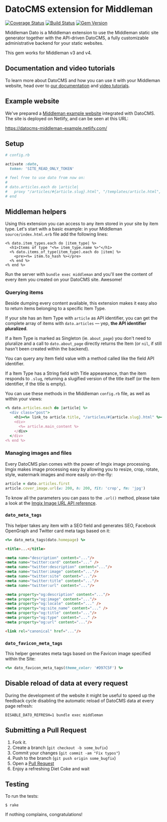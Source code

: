 # DatoCMS extension for Middleman

[![Coverage Status](https://coveralls.io/repos/github/datocms/middleman-dato/badge.svg?branch=master)](https://coveralls.io/github/datocms/middleman-dato?branch=master) [![Build Status](https://travis-ci.org/datocms/middleman-dato.svg?branch=master)](https://travis-ci.org/datocms/middleman-dato) [![Gem Version](https://badge.fury.io/rb/middleman-dato.svg)](https://badge.fury.io/rb/middleman-dato)

Middleman Dato is a Middleman extension to use the Middleman static site generator together with the API-driven DatoCMS, a fully customizable administrative backend for your static websites.

This gem works for Middleman v3 and v4.

## Documentation and video tutorials

To learn more about DatoCMS and how you can use it with your Middleman website, head over to [our documentation](http://www.datocms.com/docs/) and [video tutorials](http://www.datocms.com/docs/tutorials/middleman_netlify/).

## Example website

We've prepared a [Middleman example website](https://github.com/datocms/middleman-example) integrated with DatoCMS. The site is deployed on Netlify, and can be seen at this URL:

https://datocms-middleman-example.netlify.com/

## Setup

```ruby
# config.rb

activate :dato,
  token: 'SITE_READ_ONLY_TOKEN'

# feel free to use dato from now on:
#
# dato.articles.each do |article|
#   proxy "/articles/#{article.slug}.html", "/templates/article.html", locals: { article: article }
# end
```

## Middleman helpers

Using this extension you can access to any item stored in your site by item type.
Let's start with a basic example: in your Middleman `source/index.html.erb` file
add the following lines:

```erb
<% dato.item_types.each do |item_type| %>
  <h1>Items of type "<%= item_type.name %>"</h1>
  <% dato.items_of_type(item_type).each do |item| %>
    <pre><%= item.to_hash %></pre>
  <% end %>
<% end %>
```

Run the server with `bundle exec middleman` and you'll see the content of every
item you created on your DatoCMS site. Awesome!

### Querying items

Beside dumping every content available, this extension makes it easy also to 
return items belonging to a specific Item Type.

If your site has an Item Type with `article` as API identifier, you can get
the complete array of items with `dato.articles` — yep, **the API identifier pluralized**.

If a Item Type is marked as Singleton (ie. `about_page`) you don't need to pluralize and
a call to `dato.about_page` directly returns the Item (or `nil`, if still hasn't been created
within the backend).

You can query any Item field value with a method called like the field API identifier.

If a Item Type has a String field with Title appeareance, than the item responds to `.slug`,
returning a slugified version of the title itself (or the item identifier, if the title is empty).

You can use these methods in the Middleman `config.rb` file, as well as within your views:

```ruby
<% dato.articles.each do |article| %>
  <div class="post">
    <h1><%= link_to article.title, "/articles/#{article.slug}.html" %></h1>
    <div>
      <%= article.main_content %>
    </div>
  </div>
<% end %>
```

### Managing images and files

Every DatoCMS plan comes with the power of Imgix image processing. Imgix makes
image processing easy by allowing you to resize, crop, rotate, style, watermark
images and more easily on-the-fly:

```ruby
article = dato.articles.first
article.cover_image.url(w: 200, h: 200, fit: 'crop', fm: 'jpg')
```

To know all the parameters you can pass to the `.url()` method, please take
a look at the [Imgix Image URL API reference](https://docs.imgix.com/apis/url).

### `dato_meta_tags`

This helper takes any item with a SEO field and generates SEO, Facebook OpenGraph and Twitter card meta tags based on it:

```ruby
<%= dato_meta_tags(dato.homepage) %>
```

```html
<title>...</title>

<meta name="description" content="..."/>
<meta name="twitter:card" content="..." />
<meta name="twitter:description" content="..."/>
<meta name="twitter:image" content="..."/>
<meta name="twitter:site" content="..."/>
<meta name="twitter:title" content="..."/>
<meta name="twitter:url" content="..."/>

<meta property="og:description" content="..."/>
<meta property="og:image" content="..."/>
<meta property="og:locale" content="..." />
<meta property="og:site_name" content="..." />
<meta property="og:title" content="..."/>
<meta property="og:type" content="..." />
<meta property="og:url" content="..."/>

<link rel="canonical" href="..."/>
```

### `dato_favicon_meta_tags`

This helper generates meta tags based on the Favicon image specified within the Site:

```ruby
<%= dato_favicon_meta_tags(theme_color: '#D97C5F') %>
```

## Disable reload of data at every request

During the development of the website it might be useful to speed up the feedback cycle disabling the automatic reload of DatoCMS data at every page refresh:

```
DISABLE_DATO_REFRESH=1 bundle exec middleman
```

## Submitting a Pull Request

1. Fork it.
2. Create a branch (`git checkout -b some_bufix`)
3. Commit your changes (`git commit -am "Fix typos"`)
4. Push to the branch (`git push origin some_bugfix`)
5. Open a [Pull Request][1]
6. Enjoy a refreshing Diet Coke and wait

## Testing

To run the tests:

    $ rake

If nothing complains, congratulations!

[1]: http://github.com/datocms/middleman-dato/pulls
